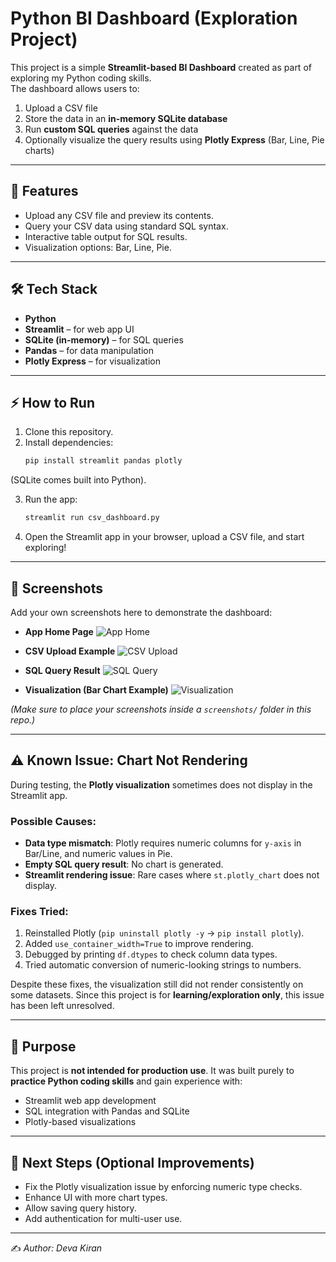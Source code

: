 
# Python BI Dashboard (Exploration Project)

This project is a simple **Streamlit-based BI Dashboard** created as part of exploring my Python coding skills.  
The dashboard allows users to:  

1. Upload a CSV file  
2. Store the data in an **in-memory SQLite database**  
3. Run **custom SQL queries** against the data  
4. Optionally visualize the query results using **Plotly Express** (Bar, Line, Pie charts)  

---

## 🚀 Features
- Upload any CSV file and preview its contents.  
- Query your CSV data using standard SQL syntax.  
- Interactive table output for SQL results.  
- Visualization options: Bar, Line, Pie.  

---

## 🛠️ Tech Stack
- **Python**  
- **Streamlit** – for web app UI  
- **SQLite (in-memory)** – for SQL queries  
- **Pandas** – for data manipulation  
- **Plotly Express** – for visualization  

---

## ⚡ How to Run
1. Clone this repository.  
2. Install dependencies:  
   ```bash
   pip install streamlit pandas plotly


(SQLite comes built into Python).

3. Run the app:

   ```bash
   streamlit run csv_dashboard.py
   ```

4. Open the Streamlit app in your browser, upload a CSV file, and start exploring!

---

## 📸 Screenshots

Add your own screenshots here to demonstrate the dashboard:

* **App Home Page**
  ![App Home](screenshots/home.png)

* **CSV Upload Example**
  ![CSV Upload](screenshots/upload.png)

* **SQL Query Result**
  ![SQL Query](screenshots/query.png)

* **Visualization (Bar Chart Example)**
  ![Visualization](<img width="1775" height="962" alt="image" src="https://github.com/user-attachments/assets/b323de49-b420-4b98-8346-d39ccc1d4aa3" />
)

*(Make sure to place your screenshots inside a `screenshots/` folder in this repo.)*

---

## ⚠️ Known Issue: Chart Not Rendering

During testing, the **Plotly visualization** sometimes does not display in the Streamlit app.

### Possible Causes:

* **Data type mismatch**: Plotly requires numeric columns for `y-axis` in Bar/Line, and numeric values in Pie.
* **Empty SQL query result**: No chart is generated.
* **Streamlit rendering issue**: Rare cases where `st.plotly_chart` does not display.

### Fixes Tried:

1. Reinstalled Plotly (`pip uninstall plotly -y` → `pip install plotly`).
2. Added `use_container_width=True` to improve rendering.
3. Debugged by printing `df.dtypes` to check column data types.
4. Tried automatic conversion of numeric-looking strings to numbers.

Despite these fixes, the visualization still did not render consistently on some datasets.
Since this project is for **learning/exploration only**, this issue has been left unresolved.

---

## 🎯 Purpose

This project is **not intended for production use**.
It was built purely to **practice Python coding skills** and gain experience with:

* Streamlit web app development
* SQL integration with Pandas and SQLite
* Plotly-based visualizations

---

## 📌 Next Steps (Optional Improvements)

* Fix the Plotly visualization issue by enforcing numeric type checks.
* Enhance UI with more chart types.
* Allow saving query history.
* Add authentication for multi-user use.

---

✍️ *Author: Deva Kiran*


